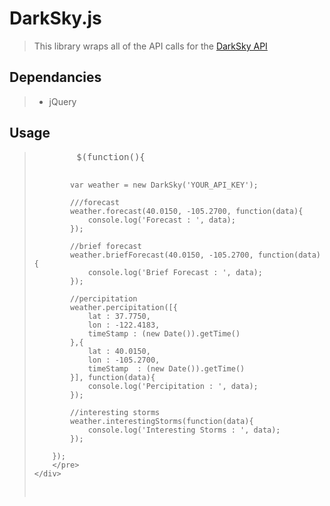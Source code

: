 <h1>DarkSky.js</h1>
<blockquote>
<p>This library wraps all of the API calls for the <a href="https://developer.darkskyapp.com/docs" target="_blank">DarkSky API</a></p>
</blockquote>
<h2>Dependancies</h2>
<blockquote><ul><li>jQuery</li></ul></blockquote>
<h2>Usage</h2>
<blockquote>
	<div class="highlight">
		<pre>
		$(function(){

			var weather = new DarkSky('YOUR_API_KEY');

			///forecast
			weather.forecast(40.0150, -105.2700, function(data){
				console.log('Forecast : ', data);
			});

			//brief forecast
			weather.briefForecast(40.0150, -105.2700, function(data){
				console.log('Brief Forecast : ', data);
			});

			//percipitation
			weather.percipitation([{
				lat : 37.7750, 
				lon : -122.4183,
				timeStamp : (new Date()).getTime()
			},{
				lat : 40.0150, 
				lon : -105.2700,
				timeStamp  : (new Date()).getTime()
			}], function(data){
				console.log('Percipitation : ', data);
			});

			//interesting storms
			weather.interestingStorms(function(data){
				console.log('Interesting Storms : ', data);
			});

		});
		</pre>
	</div>
</blockquote>
